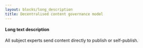 ```yaml
---
layout: blocks/long_description
title: Decentralised content governance model
---
```

#### Long text description
All subject experts send content directly to publish or self-publish.

